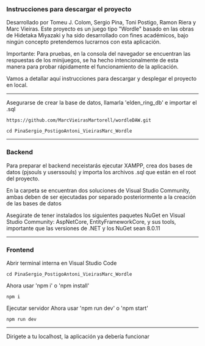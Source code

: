 ### Instrucciones para descargar el proyecto

Desarrollado por Tomeu J. Colom, Sergio Pina, Toni Postigo, Ramon Riera y Marc Vieiras.
Este proyecto es un juego tipo "Wordle" basado en las obras de Hidetaka Miyazaki y ha sido desarrollado con fines académicos, bajo ningún concepto pretendemos lucrarnos con esta aplicación.

Importante: Para pruebas, en la consola del navegador se encuentran las respuestas de los minijuegos, se ha hecho intencionalmente de esta manera para probar rápidamente el funcionamiento de la aplicación.

Vamos a detallar aquí instrucciones para descargar y desplegar el proyecto en local.

-----------------------------------------------------------------------------------------

Asegurarse de crear la base de datos, llamarla 'elden_ring_db' e importar el .sql

```
https://github.com/MarcVieirasMartorell/wordleDAW.git

cd PinaSergio_PostigoAntoni_VieirasMarc_Wordle
```

-----------------------------------------------------------------------------------------

### Backend

Para preparar el backend neceistarás ejecutar XAMPP, crea dos bases de datos (pjsouls y userssouls) y importa los archivos .sql que están en el root del proyecto.

En la carpeta se encuentran dos soluciones de Visual Studio Community, ambas deben de ser ejecutadas por separado posteriormente a la creación de las bases de datos

Asegúrate de tener instalados los siguientes paquetes NuGet en Visual Studio Community: AspNetCore, EntityFrameworkCore, y sus tools, importante que las versiones de .NET y los NuGet sean 8.0.11

-------------------------------------------------------------------------------------

### Frontend

Abrir terminal interna en Visual Studio Code 

```
cd PinaSergio_PostigoAntoni_VieirasMarc_Wordle
```
Ahora usar 'npm i' o 'npm install'

```
npm i
```
Ejecutar servidor
Ahora usar 'npm run dev' o 'npm start'

```
npm run dev
```
-------------------------------------------------------------------------------------

Dirigete a tu localhost, la aplicación ya debería funcionar
